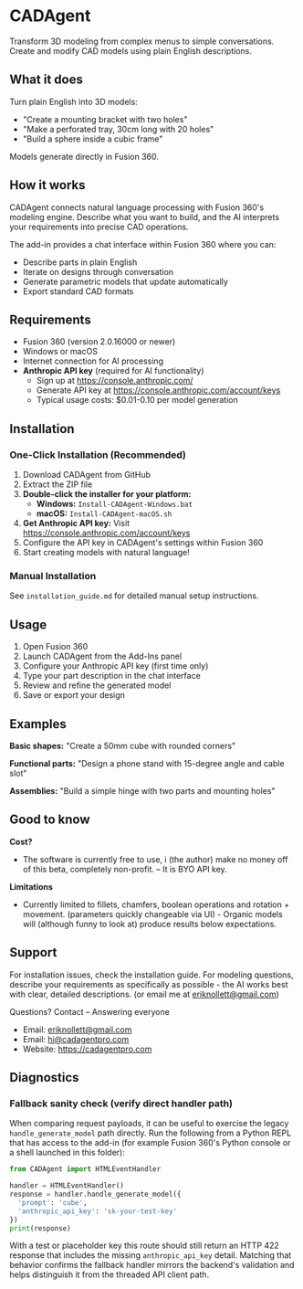 # CADAgent

Transform 3D modeling from complex menus to simple conversations. Create and modify CAD models using plain English descriptions.

## What it does

Turn plain English into 3D models:

- "Create a mounting bracket with two holes"
- "Make a perforated tray, 30cm long with 20 holes"  
- "Build a sphere inside a cubic frame"

Models generate directly in Fusion 360.

## How it works

CADAgent connects natural language processing with Fusion 360's modeling engine. Describe what you want to build, and the AI interprets your requirements into precise CAD operations.

The add-in provides a chat interface within Fusion 360 where you can:
- Describe parts in plain English
- Iterate on designs through conversation
- Generate parametric models that update automatically
- Export standard CAD formats

## Requirements

- Fusion 360 (version 2.0.16000 or newer)
- Windows or macOS
- Internet connection for AI processing
- **Anthropic API key** (required for AI functionality)
  - Sign up at https://console.anthropic.com/
  - Generate API key at https://console.anthropic.com/account/keys
  - Typical usage costs: $0.01-0.10 per model generation

## Installation

### One-Click Installation (Recommended)
1. Download CADAgent from GitHub
2. Extract the ZIP file
3. **Double-click the installer for your platform:**
   - **Windows:** `Install-CADAgent-Windows.bat`
   - **macOS:** `Install-CADAgent-macOS.sh`
4. **Get Anthropic API key:** Visit https://console.anthropic.com/account/keys
5. Configure the API key in CADAgent's settings within Fusion 360
6. Start creating models with natural language!

### Manual Installation
See `installation_guide.md` for detailed manual setup instructions.

## Usage

1. Open Fusion 360
2. Launch CADAgent from the Add-Ins panel
3. Configure your Anthropic API key (first time only)
4. Type your part description in the chat interface
5. Review and refine the generated model
6. Save or export your design

## Examples

**Basic shapes:**
"Create a 50mm cube with rounded corners"

**Functional parts:**
"Design a phone stand with 15-degree angle and cable slot"

**Assemblies:**
"Build a simple hinge with two parts and mounting holes"


## Good to know

**Cost?**
- The software is currently free to use, i (the author) make no money off of this beta, completely non-profit. – It is BYO API key. 

**Limitations**
- Currently limited to fillets, chamfers, boolean operations and rotation + movement. (parameters quickly changeable via UI) - Organic models will (although funny to look at) produce results below expectations.

## Support

For installation issues, check the installation guide. For modeling questions, describe your requirements as specifically as possible - the AI works best with clear, detailed descriptions. (or email me at eriknollett@gmail.com)

Questions? Contact – Answering everyone
- Email: eriknollett@gmail.com
- Email: hi@cadagentpro.com
- Website: https://cadagentpro.com

## Diagnostics

### Fallback sanity check (verify direct handler path)

When comparing request payloads, it can be useful to exercise the legacy `handle_generate_model` path directly. Run the following from a Python REPL that has access to the add-in (for example Fusion 360's Python console or a shell launched in this folder):

```python
from CADAgent import HTMLEventHandler

handler = HTMLEventHandler()
response = handler.handle_generate_model({
  'prompt': 'cube',
  'anthropic_api_key': 'sk-your-test-key'
})
print(response)
```

With a test or placeholder key this route should still return an HTTP 422 response that includes the missing `anthropic_api_key` detail. Matching that behavior confirms the fallback handler mirrors the backend's validation and helps distinguish it from the threaded API client path.
